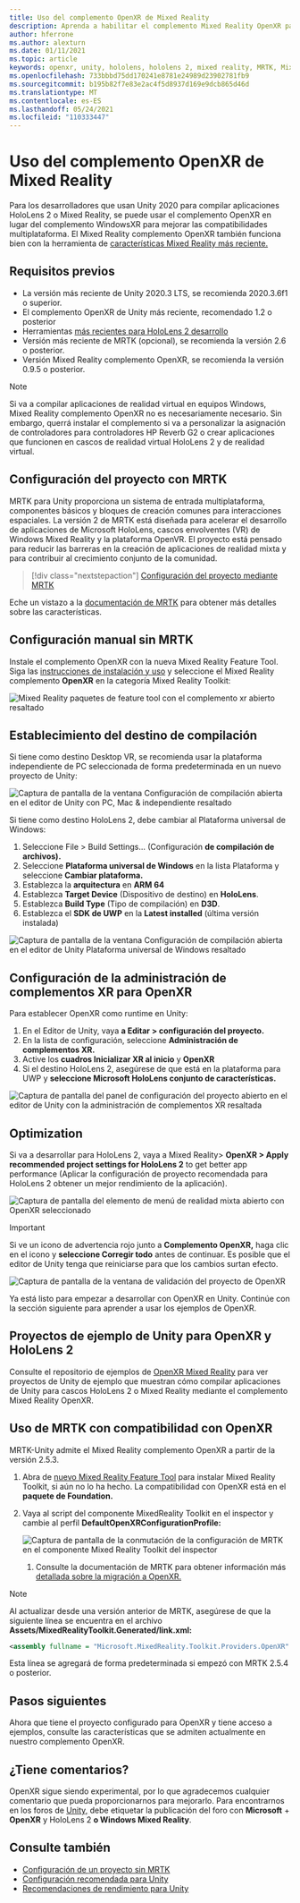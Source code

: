 ```yaml
---
title: Uso del complemento OpenXR de Mixed Reality
description: Aprenda a habilitar el complemento Mixed Reality OpenXR para proyectos de Unity.
author: hferrone
ms.author: alexturn
ms.date: 01/11/2021
ms.topic: article
keywords: openxr, unity, hololens, hololens 2, mixed reality, MRTK, Mixed Reality Toolkit, realidad aumentada, realidad virtual, cascos de realidad mixta, aprendizaje, tutorial, introducción
ms.openlocfilehash: 733bbbd75dd170241e8781e24989d23902781fb9
ms.sourcegitcommit: b195b82f7e83e2ac4f5d8937d169e9dcb865d46d
ms.translationtype: MT
ms.contentlocale: es-ES
ms.lasthandoff: 05/24/2021
ms.locfileid: "110333447"
---
```

# <a name="using-the-mixed-reality-openxr-plugin"></a>Uso del complemento OpenXR de Mixed Reality

Para los desarrolladores que usan Unity 2020 para compilar aplicaciones HoloLens 2 o Mixed Reality, se puede usar el complemento OpenXR en lugar del complemento WindowsXR para mejorar las compatibilidades multiplataforma.  El Mixed Reality complemento OpenXR también funciona bien con la herramienta de [características Mixed Reality más reciente.](welcome-to-mr-feature-tool.md)

## <a name="prerequisites"></a>Requisitos previos

* La versión más reciente de Unity 2020.3 LTS, se recomienda 2020.3.6f1 o superior.
* El complemento OpenXR de Unity más reciente, recomendado 1.2 o posterior
* Herramientas [más recientes para HoloLens 2 desarrollo](/windows/mixed-reality/develop/install-the-tools?tabs=unity#installation-checklist)
* Versión más reciente de MRTK (opcional), se recomienda la versión 2.6 o posterior.
* Versión Mixed Reality complemento OpenXR, se recomienda la versión 0.9.5 o posterior.

> [!NOTE]
> Si va a compilar aplicaciones de realidad virtual en equipos Windows, Mixed Reality complemento OpenXR no es necesariamente necesario. Sin embargo, querrá instalar el complemento si va a personalizar la asignación de controladores para controladores HP Reverb G2 o crear aplicaciones que funcionen en cascos de realidad virtual HoloLens 2 y de realidad virtual.

## <a name="setting-up-your-project-with-mrtk"></a>Configuración del proyecto con MRTK

MRTK para Unity proporciona un sistema de entrada multiplataforma, componentes básicos y bloques de creación comunes para interacciones espaciales. La versión 2 de MRTK está diseñada para acelerar el desarrollo de aplicaciones de Microsoft HoloLens, cascos envolventes (VR) de Windows Mixed Reality y la plataforma OpenVR. El proyecto está pensado para reducir las barreras en la creación de aplicaciones de realidad mixta y para contribuir al crecimiento conjunto de la comunidad.

> [!div class="nextstepaction"]
> [Configuración del proyecto mediante MRTK](/windows/mixed-reality/develop/unity/tutorials/mr-learning-base-02?tabs=openxr)

Eche un vistazo a la [documentación de MRTK](/windows/mixed-reality/mrtk-unity) para obtener más detalles sobre las características.

## <a name="manual-setup-without-mrtk"></a>Configuración manual sin MRTK

Instale el complemento OpenXR con la nueva Mixed Reality Feature Tool. Siga las [instrucciones de instalación y uso](welcome-to-mr-feature-tool.md) y seleccione el Mixed Reality complemento **OpenXR** en la categoría Mixed Reality Toolkit:

![Mixed Reality paquetes de feature tool con el complemento xr abierto resaltado](images/feature-tool-openxr.png)

## <a name="setting-your-build-target"></a>Establecimiento del destino de compilación

Si tiene como destino Desktop VR, se recomienda usar la plataforma independiente de PC seleccionada de forma predeterminada en un nuevo proyecto de Unity:

![Captura de pantalla de la ventana Configuración de compilación abierta en el editor de Unity con PC, Mac & independiente resaltado](images/wmr-config-img-3.png)

Si tiene como destino HoloLens 2, debe cambiar al Plataforma universal de Windows:

1. Seleccione File > Build Settings... (Configuración **de compilación de archivos).**
2. Seleccione **Plataforma universal de Windows** en la lista Plataforma y seleccione **Cambiar plataforma.**
3. Establezca la **arquitectura** en **ARM 64**
4. Establezca **Target Device** (Dispositivo de destino) en **HoloLens**.
5. Establezca **Build Type** (Tipo de compilación) en **D3D**.
6. Establezca el **SDK de UWP** en la **Latest installed** (última versión instalada)

![Captura de pantalla de la ventana Configuración de compilación abierta en el editor de Unity Plataforma universal de Windows resaltado](images/wmr-config-img-4.png)

## <a name="configuring-xr-plugin-management-for-openxr"></a>Configuración de la administración de complementos XR para OpenXR

Para establecer OpenXR como runtime en Unity:

1. En el Editor de Unity, vaya **a Editar > configuración del proyecto.**
2. En la lista de configuración, seleccione **Administración de complementos XR.**
3. Active los **cuadros Inicializar XR al inicio** y **OpenXR**
4. Si el destino HoloLens 2, asegúrese de que está en la plataforma para UWP y **seleccione Microsoft HoloLens conjunto de características.**

![Captura de pantalla del panel de configuración del proyecto abierto en el editor de Unity con la administración de complementos XR resaltada](images/openxr-img-05.png)

## <a name="optimization"></a>Optimization

Si va a desarrollar para HoloLens 2, vaya a Mixed Reality> **OpenXR > Apply recommended project settings for HoloLens 2** to get better app performance (Aplicar la configuración de proyecto recomendada para HoloLens 2 obtener un mejor rendimiento de la aplicación).

![Captura de pantalla del elemento de menú de realidad mixta abierto con OpenXR seleccionado](images/openxr-img-08.png)

> [!IMPORTANT]
> Si ve un icono de advertencia rojo junto a **Complemento OpenXR,** haga clic en el icono y **seleccione Corregir todo** antes de continuar. Es posible que el editor de Unity tenga que reiniciarse para que los cambios surtan efecto.

![Captura de pantalla de la ventana de validación del proyecto de OpenXR](images/openxr-img-06.png)

Ya está listo para empezar a desarrollar con OpenXR en Unity.  Continúe con la sección siguiente para aprender a usar los ejemplos de OpenXR.

## <a name="unity-sample-projects-for-openxr-and-hololens-2"></a>Proyectos de ejemplo de Unity para OpenXR y HoloLens 2

Consulte el repositorio de ejemplos de [OpenXR Mixed Reality](https://github.com/microsoft/OpenXR-Unity-MixedReality-Samples) para ver proyectos de Unity de ejemplo que muestran cómo compilar aplicaciones de Unity para cascos HoloLens 2 o Mixed Reality mediante el complemento Mixed Reality OpenXR.

## <a name="using-mrtk-with-openxr-support"></a>Uso de MRTK con compatibilidad con OpenXR

MRTK-Unity admite el Mixed Reality complemento OpenXR a partir de la versión 2.5.3.

1. Abra de [nuevo Mixed Reality Feature Tool](welcome-to-mr-feature-tool.md) para instalar Mixed Reality Toolkit, si aún no lo ha hecho. La compatibilidad con OpenXR está en el **paquete de Foundation.**
2. Vaya al script del componente MixedReality Toolkit en el inspector y cambie al perfil **DefaultOpenXRConfigurationProfile:**

    ![Captura de pantalla de la conmutación de la configuración de MRTK en el componente Mixed Reality Toolkit del inspector](images/openxr-img-11.png)

    1. Consulte la documentación de MRTK para obtener información más [detallada sobre la migración a OpenXR.](/windows/mixed-reality/mrtk-unity/configuration/getting-started-with-mrtk-and-xrsdk#configuring-mrtk-for-the-xr-sdk-pipeline)

> [!NOTE]
> Al actualizar desde una versión anterior de MRTK, asegúrese de que la siguiente línea se encuentra en el archivo **Assets/MixedRealityToolkit.Generated/link.xml:**
>
> ```xml
> <assembly fullname = "Microsoft.MixedReality.Toolkit.Providers.OpenXR" preserve="all"/>
> ```
>
> Esta línea se agregará de forma predeterminada si empezó con MRTK 2.5.4 o posterior.

## <a name="next-steps"></a>Pasos siguientes

Ahora que tiene el proyecto configurado para OpenXR y [](openxr-supported-features.md) tiene acceso a ejemplos, consulte las características que se admiten actualmente en nuestro complemento OpenXR.

## <a name="have-feedback"></a>¿Tiene comentarios?

OpenXR sigue siendo experimental, por lo que agradecemos cualquier comentario que pueda proporcionarnos para mejorarlo. Para encontrarnos en los foros de [Unity,](https://aka.ms/unityforums) debe etiquetar la publicación del foro con **Microsoft**  +  **OpenXR** y HoloLens 2 **o Windows Mixed Reality**. 

## <a name="see-also"></a>Consulte también

* [Configuración de un proyecto sin MRTK](configure-unity-project.md)
* [Configuración recomendada para Unity](recommended-settings-for-unity.md)
* [Recomendaciones de rendimiento para Unity](performance-recommendations-for-unity.md#how-to-profile-with-unity)
